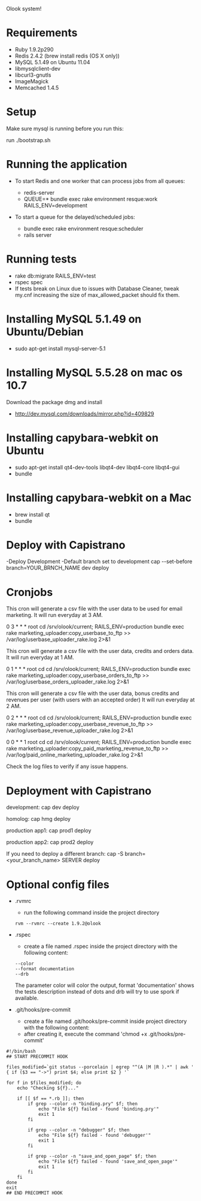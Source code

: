 Olook system!

Requirements
============

- Ruby 1.9.2p290
- Redis 2.4.2 (brew install redis (OS X only))
- MySQL 5.1.49 on Ubuntu 11.04
- libmysqlclient-dev
- libcurl3-gnutls
- ImageMagick
- Memcached 1.4.5

Setup
============

Make sure mysql is running before you run this:

run ./bootstrap.sh

Running the application
============

- To start Redis and one worker that can process jobs from all queues:
  - redis-server
  - QUEUE=* bundle exec rake environment resque:work RAILS_ENV=development

- To start a queue for the delayed/scheduled jobs:
  - bundle exec rake environment resque:scheduler
  - rails server

Running tests
============

- rake db:migrate RAILS_ENV=test
- rspec spec
- If tests break on Linux due to issues with Database Cleaner, tweak my.cnf increasing the size of max_allowed_packet should fix them.

Installing MySQL 5.1.49 on Ubuntu/Debian
============

- sudo apt-get install mysql-server-5.1

Installing MySQL 5.5.28 on mac os 10.7
============

Download the package dmg and install
- http://dev.mysql.com/downloads/mirror.php?id=409829

Installing capybara-webkit on Ubuntu
============
- sudo apt-get install qt4-dev-tools libqt4-dev libqt4-core libqt4-gui
- bundle

Installing capybara-webkit on a Mac
============
- brew install qt
- bundle

Deploy with Capistrano
============

-Deploy Development
-Default branch set to development
cap --set-before branch=YOUR_BRNCH_NAME dev deploy

Cronjobs
============
This cron will generate a csv file with the user data to be used for email marketing. It will run everyday at 3 AM.

0  3    * * *   root    cd /srv/olook/current; RAILS_ENV=production bundle exec rake marketing_uploader:copy_userbase_to_ftp >> /var/log/userbase_uploader_rake.log 2>&1

This cron will generate a csv file with the user data, credits and orders data. It will run everyday at 1 AM.

0  1    * * *   root    cd cd /srv/olook/current; RAILS_ENV=production bundle exec rake marketing_uploader:copy_userbase_orders_to_ftp >> /var/log/userbase_orders_uploader_rake.log 2>&1

This cron will generate a csv file with the user data, bonus credits and revenues per user (with users with an accepted order) It will run everyday at 2 AM.

0  2    * * *   root    cd cd /srv/olook/current; RAILS_ENV=production bundle exec rake marketing_uploader:copy_userbase_revenue_to_ftp >> /var/log/userbase_revenue_uploader_rake.log 2>&1

0  0    * * 1   root    cd cd /srv/olook/current; RAILS_ENV=production bundle exec rake marketing_uploader:copy_paid_marketing_revenue_to_ftp >> /var/log/paid_online_marketing_uploader_rake.log 2>&1

Check the log files to verify if any issue happens.

Deployment with Capistrano
============

development:
cap dev deploy

homolog:
cap hmg deploy

production app1:
cap prod1 deploy

production app2:
cap prod2 deploy

If you need to deploy a different branch:
cap -S branch=<your_branch_name> SERVER deploy

Optional config files
============
- .rvmrc
  - run the following command inside the project directory
  ```
  rvm --rvmrc --create 1.9.2@olook
  ```

- .rspec
  - create a file named .rspec inside the project directory with the following content:
  ```
  --color
  --format documentation
  --drb
  ```
  The parameter color will color the output, format 'documentation' shows the tests description instead of dots and
  drb will try to use spork if available.

- .git/hooks/pre-commit
  - create a file named .git/hooks/pre-commit inside project directory with the following content:
  - after creating it, execute the command 'chmod +x .git/hooks/pre-commit'

```
#!/bin/bash
## START PRECOMMIT HOOK
  
files_modified=`git status --porcelain | egrep "^(A |M |R ).*" | awk ' { if ($3 == "->") print $4; else print $2 } '`
  
for f in $files_modified; do
    echo "Checking ${f}..."

    if [[ $f == *.rb ]]; then
        if grep --color -n "binding.pry" $f; then
            echo "File ${f} failed - found 'binding.pry'"
            exit 1
        fi

        if grep --color -n "debugger" $f; then
            echo "File ${f} failed - found 'debugger'"
            exit 1
        fi

        if grep --color -n "save_and_open_page" $f; then
            echo "File ${f} failed - found 'save_and_open_page'"
            exit 1
        fi
    fi
done
exit
## END PRECOMMIT HOOK
```

